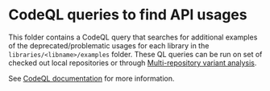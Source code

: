 # CodeQL queries to find API usages

This folder contains a CodeQL query that searches for additional examples of the deprecated/problematic usages for each library in the `libraries/<libname>/examples` folder. These QL queries can be run on set of checked out local repositories or through [Multi-repository variant analysis](https://codeql.github.com/docs/codeql-for-visual-studio-code/running-codeql-queries-at-scale-with-mrva/).

See [CodeQL documentation](https://codeql.github.com/docs/) for more information.